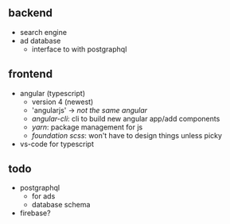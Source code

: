 backend
-------

-   search engine
-   ad database
    -   interface to with postgraphql

frontend
--------

-   angular (typescript)
    -   version 4 (newest)
    -   'angularjs' -> *not the same angular*
    -   *angular-cli*: cli to build new angular app/add components
    -   *yarn*: package management for js
    -   *foundation scss*: won't have to design things unless picky
-   vs-code for typescript

todo
----

-   postgraphql
    -   for ads
    -   database schema
-   firebase?

